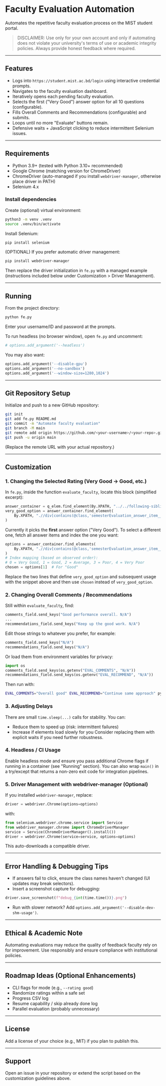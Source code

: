 # Faculty Evaluation Automation

Automates the repetitive faculty evaluation process on the MIST student portal.

> DISCLAIMER: Use only for your own account and only if automating does not violate your university's terms of use or academic integrity policies. Always provide honest feedback where required.

---
## Features
- Logs into `https://student.mist.ac.bd/login` using interactive credential prompts.
- Navigates to the faculty evaluation dashboard.
- Iteratively opens each pending faculty evaluation.
- Selects the first ("Very Good") answer option for all 10 questions (configurable).
- Fills Overall Comments and Recommendations (configurable) and submits.
- Loops until no more "Evaluate" buttons remain.
- Defensive waits + JavaScript clicking to reduce intermittent Selenium issues.

---
## Requirements
- Python 3.9+ (tested with Python 3.10+ recommended)
- Google Chrome (matching version for ChromeDriver)
- ChromeDriver (auto-managed if you install `webdriver-manager`, otherwise place driver in PATH)
- Selenium 4.x

### Install dependencies
Create (optional) virtual environment:
```bash
python3 -m venv .venv
source .venv/bin/activate
```

Install Selenium:
```bash
pip install selenium
```

(OPTIONAL) If you prefer automatic driver management:
```bash
pip install webdriver-manager
```
Then replace the driver initialization in `fe.py` with a managed example (instructions included below under Customization > Driver Management).

---
## Running
From the project directory:
```bash
python fe.py
```
Enter your username/ID and password at the prompts.

To run headless (no browser window), open `fe.py` and uncomment:
```python
# options.add_argument('--headless')
```
You may also want:
```python
options.add_argument('--disable-gpu')
options.add_argument('--no-sandbox')
options.add_argument('--window-size=1280,1024')
```

---
## Git Repository Setup
Initialize and push to a new GitHub repository:
```bash
git init
git add fe.py README.md
git commit -m "Automate faculty evaluation"
git branch -M main
git remote add origin https://github.com/<your-username>/<your-repo>.git
git push -u origin main
```
(Replace the remote URL with your actual repository.)

---
## Customization
### 1. Changing the Selected Rating (Very Good -> Good, etc.)
In `fe.py`, inside the function `evaluate_faculty`, locate this block (simplified excerpt):
```python
answer_container = q_elem.find_element(By.XPATH, "../../following-sibling::div")
very_good_option = answer_container.find_element(
    By.XPATH, ".//div[contains(@class,'semesterEvaluation_answer_item__G6tGB')]"
)
```
Currently it picks the **first** answer option ("Very Good"). To select a different one, fetch all answer items and index the one you want:
```python
options = answer_container.find_elements(
    By.XPATH, ".//div[contains(@class,'semesterEvaluation_answer_item__G6tGB')]"
)
# Index mapping (based on observed order):
# 0 = Very Good, 1 = Good, 2 = Average, 3 = Poor, 4 = Very Poor
chosen = options[1]  # For "Good"
```
Replace the two lines that define `very_good_option` and subsequent usage with the snippet above and then use `chosen` instead of `very_good_option`.

### 2. Changing Overall Comments / Recommendations
Still within `evaluate_faculty`, find:
```python
comments_field.send_keys("Good performance overall. N/A")
...
recommendations_field.send_keys("Keep up the good work. N/A")
```
Edit those strings to whatever you prefer, for example:
```python
comments_field.send_keys("N/A")
recommendations_field.send_keys("N/A")
```
Or load them from environment variables for privacy:
```python
import os
comments_field.send_keys(os.getenv("EVAL_COMMENTS", "N/A"))
recommendations_field.send_keys(os.getenv("EVAL_RECOMMEND", "N/A"))
```
Then run with:
```bash
EVAL_COMMENTS="Overall good" EVAL_RECOMMEND="Continue same approach" python fe.py
```

### 3. Adjusting Delays
There are small `time.sleep(...)` calls for stability. You can:
- Reduce them to speed up (risk: intermittent failures)
- Increase if elements load slowly for you
Consider replacing them with explicit waits if you need further robustness.

### 4. Headless / CI Usage
Enable headless mode and ensure you pass additional Chrome flags if running in a container (see "Running" section). You can also wrap `main()` in a try/except that returns a non-zero exit code for integration pipelines.

### 5. Driver Management with webdriver-manager (Optional)
If you installed `webdriver-manager`, replace:
```python
driver = webdriver.Chrome(options=options)
```
with:
```python
from selenium.webdriver.chrome.service import Service
from webdriver_manager.chrome import ChromeDriverManager
service = Service(ChromeDriverManager().install())
driver = webdriver.Chrome(service=service, options=options)
```
This auto-downloads a compatible driver.

---
## Error Handling & Debugging Tips
- If answers fail to click, ensure the class names haven't changed (UI updates may break selectors).
- Insert a screenshot capture for debugging:
```python
driver.save_screenshot(f"debug_{int(time.time())}.png")
```
- Run with slower network? Add `options.add_argument('--disable-dev-shm-usage')`.

---
## Ethical & Academic Note
Automating evaluations may reduce the quality of feedback faculty rely on for improvement. Use responsibly and ensure compliance with institutional policies.

---
## Roadmap Ideas (Optional Enhancements)
- CLI flags for mode (e.g., `--rating good`)
- Randomize ratings within a safe set
- Progress CSV log
- Resume capability / skip already done log
- Parallel evaluation (probably unnecessary)

---
## License
Add a license of your choice (e.g., MIT) if you plan to publish this.

---
## Support
Open an issue in your repository or extend the script based on the customization guidelines above.
